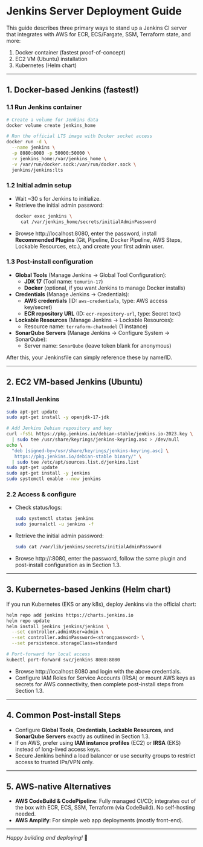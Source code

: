 <!--
  Jenkins Deployment Guide for ChatModel Demo
  ---------------------------------------------
  This document outlines multiple ways to deploy a Jenkins server
  for building, testing, and deploying the ChatModel Demo application
  on AWS.
-->
# Jenkins Server Deployment Guide

This guide describes three primary ways to stand up a Jenkins CI server
that integrates with AWS for ECR, ECS/Fargate, SSM, Terraform state,
and more:

1. Docker container (fastest proof-of-concept)
2. EC2 VM (Ubuntu) installation
3. Kubernetes (Helm chart)

---

## 1. Docker-based Jenkins (fastest!)

### 1.1 Run Jenkins container
```bash
# Create a volume for Jenkins data
docker volume create jenkins_home

# Run the official LTS image with Docker socket access
docker run -d \
  --name jenkins \
  -p 8080:8080 -p 50000:50000 \
  -v jenkins_home:/var/jenkins_home \
  -v /var/run/docker.sock:/var/run/docker.sock \
  jenkins/jenkins:lts
```

### 1.2 Initial admin setup
- Wait ~30 s for Jenkins to initialize.
- Retrieve the initial admin password:
  ```bash
  docker exec jenkins \
    cat /var/jenkins_home/secrets/initialAdminPassword
  ```
- Browse http://localhost:8080, enter the password, install **Recommended Plugins**
  (Git, Pipeline, Docker Pipeline, AWS Steps, Lockable Resources, etc.),
  and create your first admin user.

### 1.3 Post-install configuration
- **Global Tools** (Manage Jenkins → Global Tool Configuration):
  - **JDK 17** (Tool name: `temurin-17`)
  - **Docker** (optional, if you want Jenkins to manage Docker installs)
- **Credentials** (Manage Jenkins → Credentials):
  - **AWS credentials** (ID: `aws-credentials`, type: AWS access key/secret)
  - **ECR repository URL** (ID: `ecr-repository-url`, type: Secret text)
- **Lockable Resources** (Manage Jenkins → Lockable Resources):
  - Resource name: `terraform-chatmodel` (1 instance)
- **SonarQube Servers** (Manage Jenkins → Configure System → SonarQube):
  - Server name: `SonarQube` (leave token blank for anonymous)

After this, your Jenkinsfile can simply reference these by name/ID.

---

## 2. EC2 VM-based Jenkins (Ubuntu)

### 2.1 Install Jenkins
```bash
sudo apt-get update
sudo apt-get install -y openjdk-17-jdk

# Add Jenkins Debian repository and key
curl -fsSL https://pkg.jenkins.io/debian-stable/jenkins.io-2023.key \
  | sudo tee /usr/share/keyrings/jenkins-keyring.asc > /dev/null
echo \ 
  "deb [signed-by=/usr/share/keyrings/jenkins-keyring.asc] \
   https://pkg.jenkins.io/debian-stable binary/" \
  | sudo tee /etc/apt/sources.list.d/jenkins.list
sudo apt-get update
sudo apt-get install -y jenkins
sudo systemctl enable --now jenkins
```

### 2.2 Access & configure
- Check status/logs:
  ```bash
  sudo systemctl status jenkins
  sudo journalctl -u jenkins -f
  ```
- Retrieve the initial admin password:
  ```bash
  sudo cat /var/lib/jenkins/secrets/initialAdminPassword
  ```
- Browse http://<your-server-ip>:8080, enter the password, follow the same
  plugin and post-install configuration as in Section 1.3.

---

## 3. Kubernetes-based Jenkins (Helm chart)

If you run Kubernetes (EKS or any k8s), deploy Jenkins via the official chart:
```bash
helm repo add jenkins https://charts.jenkins.io
helm repo update
helm install jenkins jenkins/jenkins \
  --set controller.adminUser=admin \
  --set controller.adminPassword=<strongpassword> \
  --set persistence.storageClass=standard

# Port-forward for local access
kubectl port-forward svc/jenkins 8080:8080
```
- Browse http://localhost:8080 and login with the above credentials.
- Configure IAM Roles for Service Accounts (IRSA) or mount AWS keys as secrets
  for AWS connectivity, then complete post-install steps from Section 1.3.

---

## 4. Common Post-install Steps

- Configure **Global Tools**, **Credentials**, **Lockable Resources**, and
  **SonarQube Servers** exactly as outlined in Section 1.3.
- If on AWS, prefer using **IAM instance profiles** (EC2) or **IRSA** (EKS)
  instead of long-lived access keys.
- Secure Jenkins behind a load balancer or use security groups to restrict
  access to trusted IPs/VPN only.

---

## 5. AWS-native Alternatives

- **AWS CodeBuild & CodePipeline**: Fully managed CI/CD; integrates out of the
  box with ECR, ECS, SSM, Terraform (via CodeBuild). No self-hosting needed.
- **AWS Amplify**: For simple web app deployments (mostly front-end).
  
---

*Happy building and deploying!* 🚀